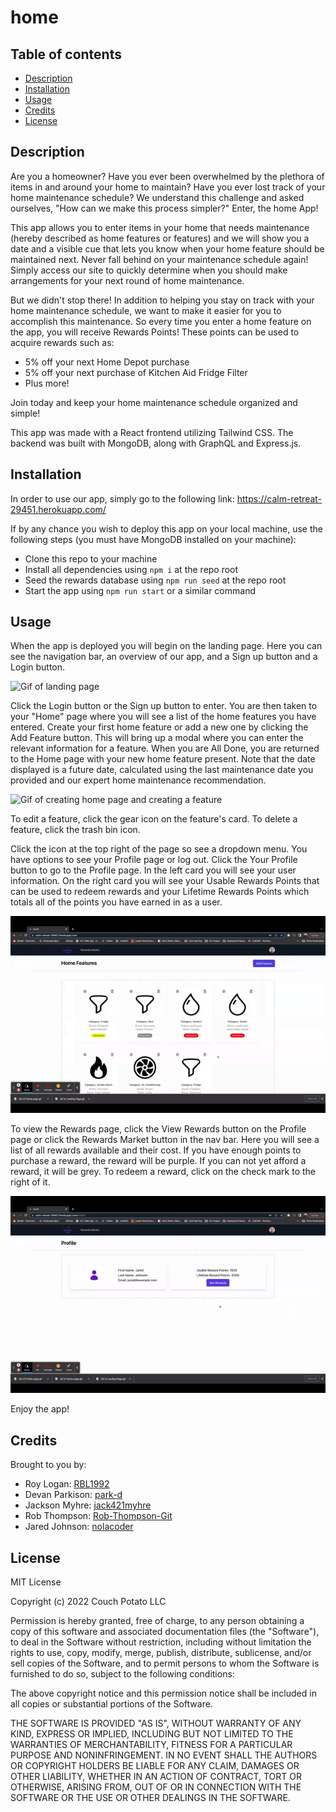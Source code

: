 # home 

## Table of contents
- [Description](#description)
- [Installation](#installation)
- [Usage](#usage)
- [Credits](#credits)
- [License](#license)


## Description

Are you a homeowner? Have you ever been overwhelmed by the plethora of items in and around your home to maintain? Have you ever lost track of your home maintenance schedule? We understand this challenge and asked ourselves, "How can we make this process simpler?" Enter, the home App!

This app allows you to enter items in your home that needs maintenance (hereby described as home features or features) and we will show you a date and a visible cue that lets you know when your home feature should be maintained next. Never fall behind on your maintenance schedule again! Simply access our site to quickly determine when you should make arrangements for your next round of home maintenance. 

But we didn't stop there! In addition to helping you stay on track with your home maintenance schedule, we want to make it easier for you to accomplish this maintenance. So every time you enter a home feature on the app, you will receive Rewards Points! These points can be used to acquire rewards such as:
- 5% off your next Home Depot purchase
- 5% off your next purchase of Kitchen Aid Fridge Filter
- Plus more!

Join today and keep your home maintenance schedule organized and simple!

This app was made with a React frontend utilizing Tailwind CSS. The backend was built with MongoDB, along with GraphQL and Express.js.


## Installation

In order to use our app, simply go to the following link: https://calm-retreat-29451.herokuapp.com/

If by any chance you wish to deploy this app on your local machine, use the following steps (you must have MongoDB installed on your machine):
- Clone this repo to your machine
- Install all dependencies using `npm i` at the repo root
- Seed the rewards database using `npm run seed` at the repo root
- Start the app using `npm run start` or a similar command

## Usage

When the app is deployed you will begin on the landing page. Here you can see the navigation bar, an overview of our app, and a Sign up button and a Login button.

![Gif of landing page](./assets/Gif%20of%20Landing%20Page.gif)

Click the Login button or the Sign up button to enter. You are then taken to your "Home" page where you will see a list of the home features you have entered. Create your first home feature or add a new one by clicking the Add Feature button. This will bring up a modal where you can enter the relevant information for a feature. When you are All Done, you are returned to the Home page with your new home feature present. Note that the date displayed is a future date, calculated using the last maintenance date you provided and our expert home maintenance recommendation.

![Gif of creating home page and creating a feature](./assets/Gif%20of%20Home%20page.gif)

To edit a feature, click the gear icon on the feature's card. To delete a feature, click the trash bin icon.

Click the icon at the top right of the page so see a dropdown menu. You have options to see your Profile page or log out. Click the Your Profile button to go to the Profile page. In the left card you will see your user information. On the right card you will see your Usable Rewards Points that can be used to redeem rewards and your Lifetime Rewards Points which totals all of the points you have earned in as a user. 

![Gif of Profile page](./assets/Gif%20of%20Profile%20page.gif)

To view the Rewards page, click the View Rewards button on the Profile page or click the Rewards Market button in the nav bar. Here you will see a list of all rewards available and their cost. If you have enough points to purchase a reward, the reward will be purple. If you can not yet afford a reward, it will be grey. To redeem a reward, click on the check mark to the right of it.

![Gif of redeeming rewards](./assets/Git%20of%20redeeming%20rewards.gif)

Enjoy the app!


## Credits

Brought to you by:

- Roy Logan: [RBL1992](https://github.com/RBL1992)
- Devan Parkison: [park-d](https://github.com/park-d)
- Jackson Myhre: [jack421myhre](https://github.com/jack421myhre)
- Rob Thompson: [Rob-Thompson-Git](https://github.com/Rob-Thompson-Git)
- Jared Johnson: [nolacoder](https://github.com/nolacoder)

## License

MIT License

Copyright (c) 2022 Couch Potato LLC

Permission is hereby granted, free of charge, to any person obtaining a copy
of this software and associated documentation files (the "Software"), to deal
in the Software without restriction, including without limitation the rights
to use, copy, modify, merge, publish, distribute, sublicense, and/or sell
copies of the Software, and to permit persons to whom the Software is
furnished to do so, subject to the following conditions:

The above copyright notice and this permission notice shall be included in all
copies or substantial portions of the Software.

THE SOFTWARE IS PROVIDED "AS IS", WITHOUT WARRANTY OF ANY KIND, EXPRESS OR
IMPLIED, INCLUDING BUT NOT LIMITED TO THE WARRANTIES OF MERCHANTABILITY,
FITNESS FOR A PARTICULAR PURPOSE AND NONINFRINGEMENT. IN NO EVENT SHALL THE
AUTHORS OR COPYRIGHT HOLDERS BE LIABLE FOR ANY CLAIM, DAMAGES OR OTHER
LIABILITY, WHETHER IN AN ACTION OF CONTRACT, TORT OR OTHERWISE, ARISING FROM,
OUT OF OR IN CONNECTION WITH THE SOFTWARE OR THE USE OR OTHER DEALINGS IN THE
SOFTWARE.
